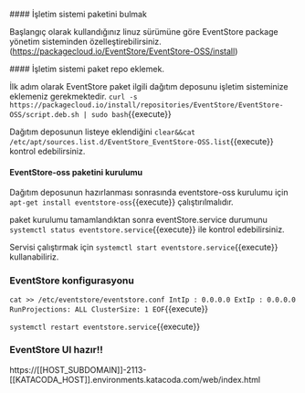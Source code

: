#### İşletim sistemi paketini bulmak

Başlangıç olarak kullandığınız linuz sürümüne göre EventStore package yönetim sisteminden özelleştirebilirsiniz.
(https://packagecloud.io/EventStore/EventStore-OSS/install)


#### İşletim sistemi paket repo eklemek.

İlk adım olarak EventStore paket ilgili dağıtım deposunu işletim sisteminize eklemeniz gerekmektedir.
`curl -s https://packagecloud.io/install/repositories/EventStore/EventStore-OSS/script.deb.sh | sudo bash`{{execute}}

Dağıtım deposunun listeye eklendiğini 
`clear&&cat /etc/apt/sources.list.d/EventStore_EventStore-OSS.list`{{execute}} kontrol edebilirsiniz.

#### EventStore-oss paketini kurulumu

Dağıtım deposunun hazırlanması sonrasında eventstore-oss kurulumu için  `apt-get install eventstore-oss`{{execute}}
çalıştırılmalıdır.

paket kurulumu tamamlandıktan sonra eventStore.service durumunu `systemctl status eventstore.service`{{execute}}
ile kontrol edebilirsiniz.


Servisi çalıştırmak için `systemctl start eventstore.service`{{execute}} kullanabiliriz.


### EventStore konfigurasyonu

`cat >> /etc/eventstore/eventstore.conf
IntIp : 0.0.0.0
ExtIp : 0.0.0.0
RunProjections: ALL
ClusterSize: 1
EOF`{{execute}}


`systemctl restart eventstore.service`{{execute}}

### EventStore UI hazır!!
https://[[HOST_SUBDOMAIN]]-2113-[[KATACODA_HOST]].environments.katacoda.com/web/index.html
